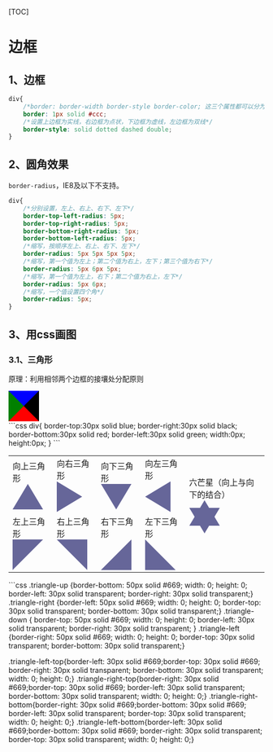 [TOC]
# 边框 #
<!-- ## 目录 ##
* [1、边框](#1) *
* [2、用border画图](#2) *
    * [2.1、三角形](#2) *
* [3、圆角效果](#3) * -->
## 1、边框 ##
```css
div{
    /*border: border-width border-style border-color; 这三个属性都可以分为4个方向分别设置，按顺序为上、右、下、左，都允许1-4个值*/
    border: 1px solid #ccc;
    /*设置上边框为实线，右边框为点状，下边框为虚线，左边框为双线*/
    border-style: solid dotted dashed double;
}
```

## 2、圆角效果 ##
`border-radius`，IE8及以下不支持。
```css
div{
    /*分别设置，左上、右上、右下、左下*/
    border-top-left-radius: 5px;
    border-top-right-radius: 5px;
    border-bottom-right-radius: 5px;
    border-bottom-left-radius: 5px;
    /*缩写，按顺序左上、右上、右下、左下*/
    border-radius: 5px 5px 5px 5px;
    /*缩写，第一个值为左上；第二个值为右上，左下；第三个值为右下*/
    border-radius: 5px 6px 5px;
    /*缩写，第一个值为左上，右下；第二个值为右上，左下*/
    border-radius: 5px 6px;
    /*缩写，一个值设置四个角*/
    border-radius: 5px;
}
```

## 3、用css画图 ##
### 3.1、三角形 ###
原理：利用相邻两个边框的接壤处分配原则
<div style="border-top:30px solid blue; border-right:30px solid black;border-bottom:30px solid red; border-left:30px solid green; width:0px; height:0px;">
</div>
```css
div{
    border-top:30px solid blue;
    border-right:30px solid black;
    border-bottom:30px solid red;
    border-left:30px solid green;
    width:0px; height:0px;
}
```
<style type="text/css">
.triangle-up {border-bottom: 50px solid #669; width: 0; height: 0; border-left: 30px solid transparent; border-right: 30px solid transparent;}
.triangle-right {border-left: 50px solid #669; width: 0; height: 0; border-top: 30px solid transparent; border-bottom: 30px solid transparent;}
.triangle-down { border-top: 50px solid #669; width: 0; height: 0; border-left: 30px solid transparent; border-right: 30px solid transparent; }
.triangle-left {border-right: 50px solid #669; width: 0; height: 0; border-top: 30px solid transparent; border-bottom: 30px solid transparent;}

.triangle-left-top{border-left: 30px solid #669;border-top: 30px solid #669; border-right: 30px solid transparent; border-bottom: 30px solid transparent; width: 0; height: 0;}
.triangle-right-top{border-right: 30px solid #669;border-top: 30px solid #669; border-left: 30px solid transparent; border-bottom: 30px solid transparent; width: 0; height: 0;}
.triangle-right-bottom{border-right: 30px solid #669;border-bottom: 30px solid #669; border-left: 30px solid transparent; border-top: 30px solid transparent; width: 0; height: 0;}
.triangle-left-bottom{border-left: 30px solid #669;border-bottom: 30px solid #669; border-right: 30px solid transparent; border-top: 30px solid transparent; width: 0; height: 0;} 
</style>
<table>
    <tr>
        <td>
            向上三角形
            <div class="triangle-up"></div>
        </td>
        <td>
            向右三角形
            <div style="width: 0; height: 0; border-top: 30px solid transparent; border-bottom: 30px solid transparent; border-left: 50px solid #669;"></div>
        </td>
        <td>
            向下三角形
            <div style="width: 0; height: 0; border-left: 30px solid transparent; border-right: 30px solid transparent; border-top: 50px solid #669;"></div>
        </td>
        <td>
            向左三角形
            <div style="width: 0; height: 0; border-top: 30px solid transparent; border-bottom: 30px solid transparent; border-right: 50px solid #669;"></div>
        </td>
        <td rowspan="2">
            六芒星（向上与向下的结合）
            <div>
                <div style="width: 0; height: 0; border-left: 30px solid transparent; border-right: 30px solid transparent; border-bottom: 50px solid #669;"></div><div style="width: 0; height: 0; border-left: 30px solid transparent; border-right: 30px solid transparent; border-top: 50px solid #669;transform: translateY(-35px);"></div>
            </div>
        </td>
    </tr>
    <tr>
        <td>
            左上三角形
            <div style="border-left: 30px solid #669;border-top: 30px solid #669; border-right: 30px solid transparent; border-bottom: 30px solid transparent; width: 0; height: 0;"></div>
        </td>
        <td>
            右上三角形
            <div style="border-right: 30px solid #669;border-top: 30px solid #669; border-left: 30px solid transparent; border-bottom: 30px solid transparent; width: 0; height: 0;"></div>
        </td>
        <td>
            右下三角形
            <div style="border-right: 30px solid #669;border-bottom: 30px solid #669; border-left: 30px solid transparent; border-top: 30px solid transparent; width: 0; height: 0;"></div>
        </td>
        <td>
            左下三角形
            <div style="border-left: 30px solid #669;border-bottom: 30px solid #669; border-right: 30px solid transparent; border-top: 30px solid transparent; width: 0; height: 0;"></div>
        </td>
    </tr>
</table>
```css
.triangle-up {border-bottom: 50px solid #669; width: 0; height: 0; border-left: 30px solid transparent; border-right: 30px solid transparent;}
.triangle-right {border-left: 50px solid #669; width: 0; height: 0; border-top: 30px solid transparent; border-bottom: 30px solid transparent;}
.triangle-down { border-top: 50px solid #669; width: 0; height: 0; border-left: 30px solid transparent; border-right: 30px solid transparent; }
.triangle-left {border-right: 50px solid #669; width: 0; height: 0; border-top: 30px solid transparent; border-bottom: 30px solid transparent;}

.triangle-left-top{border-left: 30px solid #669;border-top: 30px solid #669; border-right: 30px solid transparent; border-bottom: 30px solid transparent; width: 0; height: 0;}
.triangle-right-top{border-right: 30px solid #669;border-top: 30px solid #669; border-left: 30px solid transparent; border-bottom: 30px solid transparent; width: 0; height: 0;}
.triangle-right-bottom{border-right: 30px solid #669;border-bottom: 30px solid #669; border-left: 30px solid transparent; border-top: 30px solid transparent; width: 0; height: 0;}
.triangle-left-bottom{border-left: 30px solid #669;border-bottom: 30px solid #669; border-right: 30px solid transparent; border-top: 30px solid transparent; width: 0; height: 0;}
```